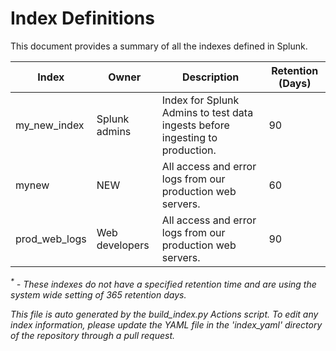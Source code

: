 # Index Definitions

This document provides a summary of all the indexes defined in Splunk.

|Index|Owner|Description|Retention (Days)|
|-|-|-|-|
|my_new_index|Splunk admins|Index for Splunk Admins to test data ingests before ingesting to production.|90|
|mynew|NEW|All access and error logs from our production web servers.|60|
|prod_web_logs|Web developers|All access and error logs from our production web servers.|90|

_<sup>*</sup> - These indexes do not have a specified retention time and are using the system wide setting of 365 retention days._

*This file is auto generated by the build_index.py Actions script. To edit any index information, please update the YAML file in the 'index_yaml' directory of the repository through a pull request.*
